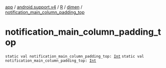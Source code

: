 [app](../../../index.md) / [android.support.v4](../../index.md) / [R](../index.md) / [dimen](index.md) / [notification_main_column_padding_top](.)

# notification_main_column_padding_top

`static val notification_main_column_padding_top: `[`Int`](https://kotlinlang.org/api/latest/jvm/stdlib/kotlin/-int/index.html)
`static val notification_main_column_padding_top: `[`Int`](https://kotlinlang.org/api/latest/jvm/stdlib/kotlin/-int/index.html)
